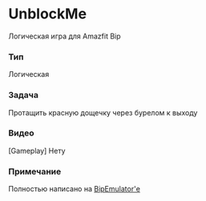 # UnblockMe

Логическая игра для Amazfit Bip

### Тип 

Логическая

### Задача

Протащить красную дощечку через бурелом к выходу

### Видео

[Gameplay] Нету


### Примечание

Полностью написано на [BipEmulator'е](https://github.com/freebip/BipEmulator)
